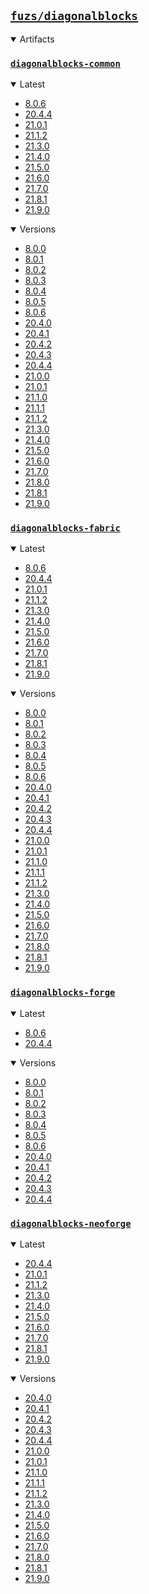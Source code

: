 ## [`fuzs/diagonalblocks`](.)

<details open>
<summary>Artifacts</summary>

### [`diagonalblocks-common`](./diagonalblocks-common)
<details open>
<summary>Latest</summary>

- [8.0.6](./diagonalblocks-common/8.0.6)
- [20.4.4](./diagonalblocks-common/20.4.4)
- [21.0.1](./diagonalblocks-common/21.0.1)
- [21.1.2](./diagonalblocks-common/21.1.2)
- [21.3.0](./diagonalblocks-common/21.3.0)
- [21.4.0](./diagonalblocks-common/21.4.0)
- [21.5.0](./diagonalblocks-common/21.5.0)
- [21.6.0](./diagonalblocks-common/21.6.0)
- [21.7.0](./diagonalblocks-common/21.7.0)
- [21.8.1](./diagonalblocks-common/21.8.1)
- [21.9.0](./diagonalblocks-common/21.9.0)
</details>

<details open>
<summary>Versions</summary>

- [8.0.0](./diagonalblocks-common/8.0.0)
- [8.0.1](./diagonalblocks-common/8.0.1)
- [8.0.2](./diagonalblocks-common/8.0.2)
- [8.0.3](./diagonalblocks-common/8.0.3)
- [8.0.4](./diagonalblocks-common/8.0.4)
- [8.0.5](./diagonalblocks-common/8.0.5)
- [8.0.6](./diagonalblocks-common/8.0.6)
- [20.4.0](./diagonalblocks-common/20.4.0)
- [20.4.1](./diagonalblocks-common/20.4.1)
- [20.4.2](./diagonalblocks-common/20.4.2)
- [20.4.3](./diagonalblocks-common/20.4.3)
- [20.4.4](./diagonalblocks-common/20.4.4)
- [21.0.0](./diagonalblocks-common/21.0.0)
- [21.0.1](./diagonalblocks-common/21.0.1)
- [21.1.0](./diagonalblocks-common/21.1.0)
- [21.1.1](./diagonalblocks-common/21.1.1)
- [21.1.2](./diagonalblocks-common/21.1.2)
- [21.3.0](./diagonalblocks-common/21.3.0)
- [21.4.0](./diagonalblocks-common/21.4.0)
- [21.5.0](./diagonalblocks-common/21.5.0)
- [21.6.0](./diagonalblocks-common/21.6.0)
- [21.7.0](./diagonalblocks-common/21.7.0)
- [21.8.0](./diagonalblocks-common/21.8.0)
- [21.8.1](./diagonalblocks-common/21.8.1)
- [21.9.0](./diagonalblocks-common/21.9.0)
</details>

### [`diagonalblocks-fabric`](./diagonalblocks-fabric)
<details open>
<summary>Latest</summary>

- [8.0.6](./diagonalblocks-fabric/8.0.6)
- [20.4.4](./diagonalblocks-fabric/20.4.4)
- [21.0.1](./diagonalblocks-fabric/21.0.1)
- [21.1.2](./diagonalblocks-fabric/21.1.2)
- [21.3.0](./diagonalblocks-fabric/21.3.0)
- [21.4.0](./diagonalblocks-fabric/21.4.0)
- [21.5.0](./diagonalblocks-fabric/21.5.0)
- [21.6.0](./diagonalblocks-fabric/21.6.0)
- [21.7.0](./diagonalblocks-fabric/21.7.0)
- [21.8.1](./diagonalblocks-fabric/21.8.1)
- [21.9.0](./diagonalblocks-fabric/21.9.0)
</details>

<details open>
<summary>Versions</summary>

- [8.0.0](./diagonalblocks-fabric/8.0.0)
- [8.0.1](./diagonalblocks-fabric/8.0.1)
- [8.0.2](./diagonalblocks-fabric/8.0.2)
- [8.0.3](./diagonalblocks-fabric/8.0.3)
- [8.0.4](./diagonalblocks-fabric/8.0.4)
- [8.0.5](./diagonalblocks-fabric/8.0.5)
- [8.0.6](./diagonalblocks-fabric/8.0.6)
- [20.4.0](./diagonalblocks-fabric/20.4.0)
- [20.4.1](./diagonalblocks-fabric/20.4.1)
- [20.4.2](./diagonalblocks-fabric/20.4.2)
- [20.4.3](./diagonalblocks-fabric/20.4.3)
- [20.4.4](./diagonalblocks-fabric/20.4.4)
- [21.0.0](./diagonalblocks-fabric/21.0.0)
- [21.0.1](./diagonalblocks-fabric/21.0.1)
- [21.1.0](./diagonalblocks-fabric/21.1.0)
- [21.1.1](./diagonalblocks-fabric/21.1.1)
- [21.1.2](./diagonalblocks-fabric/21.1.2)
- [21.3.0](./diagonalblocks-fabric/21.3.0)
- [21.4.0](./diagonalblocks-fabric/21.4.0)
- [21.5.0](./diagonalblocks-fabric/21.5.0)
- [21.6.0](./diagonalblocks-fabric/21.6.0)
- [21.7.0](./diagonalblocks-fabric/21.7.0)
- [21.8.0](./diagonalblocks-fabric/21.8.0)
- [21.8.1](./diagonalblocks-fabric/21.8.1)
- [21.9.0](./diagonalblocks-fabric/21.9.0)
</details>

### [`diagonalblocks-forge`](./diagonalblocks-forge)
<details open>
<summary>Latest</summary>

- [8.0.6](./diagonalblocks-forge/8.0.6)
- [20.4.4](./diagonalblocks-forge/20.4.4)
</details>

<details open>
<summary>Versions</summary>

- [8.0.0](./diagonalblocks-forge/8.0.0)
- [8.0.1](./diagonalblocks-forge/8.0.1)
- [8.0.2](./diagonalblocks-forge/8.0.2)
- [8.0.3](./diagonalblocks-forge/8.0.3)
- [8.0.4](./diagonalblocks-forge/8.0.4)
- [8.0.5](./diagonalblocks-forge/8.0.5)
- [8.0.6](./diagonalblocks-forge/8.0.6)
- [20.4.0](./diagonalblocks-forge/20.4.0)
- [20.4.1](./diagonalblocks-forge/20.4.1)
- [20.4.2](./diagonalblocks-forge/20.4.2)
- [20.4.3](./diagonalblocks-forge/20.4.3)
- [20.4.4](./diagonalblocks-forge/20.4.4)
</details>

### [`diagonalblocks-neoforge`](./diagonalblocks-neoforge)
<details open>
<summary>Latest</summary>

- [20.4.4](./diagonalblocks-neoforge/20.4.4)
- [21.0.1](./diagonalblocks-neoforge/21.0.1)
- [21.1.2](./diagonalblocks-neoforge/21.1.2)
- [21.3.0](./diagonalblocks-neoforge/21.3.0)
- [21.4.0](./diagonalblocks-neoforge/21.4.0)
- [21.5.0](./diagonalblocks-neoforge/21.5.0)
- [21.6.0](./diagonalblocks-neoforge/21.6.0)
- [21.7.0](./diagonalblocks-neoforge/21.7.0)
- [21.8.1](./diagonalblocks-neoforge/21.8.1)
- [21.9.0](./diagonalblocks-neoforge/21.9.0)
</details>

<details open>
<summary>Versions</summary>

- [20.4.0](./diagonalblocks-neoforge/20.4.0)
- [20.4.1](./diagonalblocks-neoforge/20.4.1)
- [20.4.2](./diagonalblocks-neoforge/20.4.2)
- [20.4.3](./diagonalblocks-neoforge/20.4.3)
- [20.4.4](./diagonalblocks-neoforge/20.4.4)
- [21.0.0](./diagonalblocks-neoforge/21.0.0)
- [21.0.1](./diagonalblocks-neoforge/21.0.1)
- [21.1.0](./diagonalblocks-neoforge/21.1.0)
- [21.1.1](./diagonalblocks-neoforge/21.1.1)
- [21.1.2](./diagonalblocks-neoforge/21.1.2)
- [21.3.0](./diagonalblocks-neoforge/21.3.0)
- [21.4.0](./diagonalblocks-neoforge/21.4.0)
- [21.5.0](./diagonalblocks-neoforge/21.5.0)
- [21.6.0](./diagonalblocks-neoforge/21.6.0)
- [21.7.0](./diagonalblocks-neoforge/21.7.0)
- [21.8.0](./diagonalblocks-neoforge/21.8.0)
- [21.8.1](./diagonalblocks-neoforge/21.8.1)
- [21.9.0](./diagonalblocks-neoforge/21.9.0)
</details>

</details>
